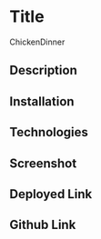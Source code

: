 # Title
ChickenDinner


## Description


## Installation


## Technologies


## Screenshot


## Deployed Link


## Github Link